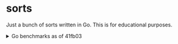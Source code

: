 # sorts

Just a bunch of sorts written in Go. This is for educational purposes.

<details><summary>Go benchmarks as of 41fb03</summary>
<pre>
$ go test -bench=.
goos: windows
goarch: amd64
pkg: github.com/deanveloper/sorts
BenchmarkMergeSortSmall-4                 100000             15214 ns/op
BenchmarkParallelMergeSortSmall-4         100000             15228 ns/op
BenchmarkMergeSortMed-4                     5000            363972 ns/op
BenchmarkParallelMergeSortMed-4             5000            243931 ns/op
BenchmarkMergeSortLarge-4                     10         128263560 ns/op
BenchmarkParallelMergeSortLarge-4             20          75987090 ns/op
BenchmarkQuickSortSmall-4                 200000              7374 ns/op
BenchmarkParallelQuickSortSmall-4         200000              7431 ns/op
BenchmarkQuickSortMed-4                    10000            193740 ns/op
BenchmarkParallelQuickSortMed-4            10000            145030 ns/op
BenchmarkQuickSortLarge-4                     20          69142310 ns/op
BenchmarkParallelQuickSortLarge-4             30          40572696 ns/op
PASS
ok      github.com/deanveloper/sorts    35.831s
</pre></details>